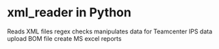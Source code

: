 # xml_reader in Python
Reads XML files
regex checks
manipulates data for Teamcenter IPS data upload BOM file
create MS excel reports
